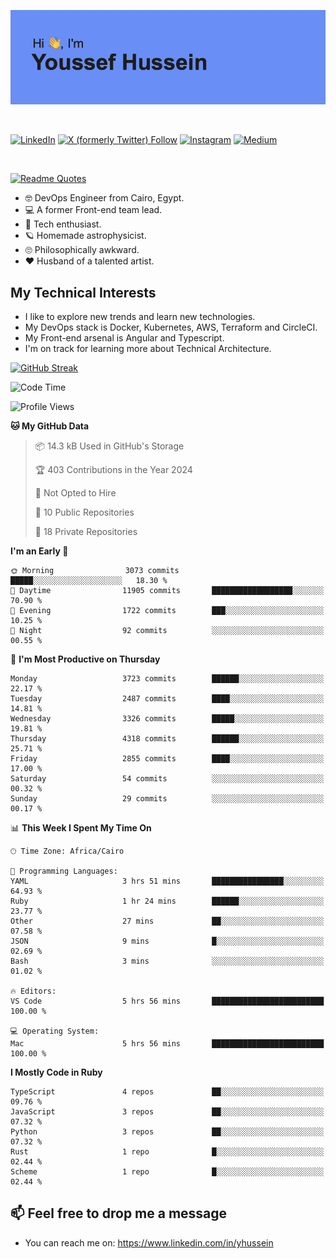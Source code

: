 [![Youssef's GitHub Banner](./assets/youssef-hussein.png)](https://github.com/yorki404)

</br>

[![LinkedIn](https://img.shields.io/badge/linkedin-%230077B5.svg?style=for-the-badge&logo=linkedin&logoColor=white)](https://www.linkedin.com/in/yhussein/)
[![X (formerly Twitter) Follow](https://img.shields.io/twitter/follow/devqik_?style=for-the-badge&logo=X&logoColor=White&labelColor=White)](https://twitter.com/devqik_)
[![Instagram](https://img.shields.io/badge/devqik-E4405F?style=for-the-badge&logo=Instagram&logoColor=white)](https://instagram.com/devqik)
[![Medium](https://img.shields.io/badge/Medium-12100E?style=for-the-badge&logo=medium&logoColor=white)](https://medium.com/@devqik)

</br>

[![Readme Quotes](https://quotes-github-readme.vercel.app/api?type=horizontal&theme=dark)](https://github.com/piyushsuthar/github-readme-quotes)

- :nerd_face: DevOps Engineer from Cairo, Egypt.
- :computer: A former Front-end team lead.
- :satellite: Tech enthusiast.
- :ringed_planet: Homemade astrophysicist.
- :roll_eyes: Philosophically awkward.
- :heart: Husband of a talented artist.

## My Technical Interests

- I like to explore new trends and learn new technologies.
- My DevOps stack is Docker, Kubernetes, AWS, Terraform and CircleCI.
- My Front-end arsenal is Angular and Typescript.
- I'm on track for learning more about Technical Architecture.

[![GitHub Streak](https://streak-stats.demolab.com/?user=devqik&theme=dark)](https://git.io/streak-stats)

<!--START_SECTION:waka-->
![Code Time](http://img.shields.io/badge/Code%20Time-797%20hrs%2059%20mins-blue)

![Profile Views](http://img.shields.io/badge/Profile%20Views-0-blue)

**🐱 My GitHub Data** 

> 📦 14.3 kB Used in GitHub's Storage 
 > 
> 🏆 403 Contributions in the Year 2024
 > 
> 🚫 Not Opted to Hire
 > 
> 📜 10 Public Repositories 
 > 
> 🔑 18 Private Repositories 
 > 
**I'm an Early 🐤** 

```text
🌞 Morning                3073 commits        █████░░░░░░░░░░░░░░░░░░░░   18.30 % 
🌆 Daytime                11905 commits       ██████████████████░░░░░░░   70.90 % 
🌃 Evening                1722 commits        ███░░░░░░░░░░░░░░░░░░░░░░   10.25 % 
🌙 Night                  92 commits          ░░░░░░░░░░░░░░░░░░░░░░░░░   00.55 % 
```
📅 **I'm Most Productive on Thursday** 

```text
Monday                   3723 commits        ██████░░░░░░░░░░░░░░░░░░░   22.17 % 
Tuesday                  2487 commits        ████░░░░░░░░░░░░░░░░░░░░░   14.81 % 
Wednesday                3326 commits        █████░░░░░░░░░░░░░░░░░░░░   19.81 % 
Thursday                 4318 commits        ██████░░░░░░░░░░░░░░░░░░░   25.71 % 
Friday                   2855 commits        ████░░░░░░░░░░░░░░░░░░░░░   17.00 % 
Saturday                 54 commits          ░░░░░░░░░░░░░░░░░░░░░░░░░   00.32 % 
Sunday                   29 commits          ░░░░░░░░░░░░░░░░░░░░░░░░░   00.17 % 
```


📊 **This Week I Spent My Time On** 

```text
🕑︎ Time Zone: Africa/Cairo

💬 Programming Languages: 
YAML                     3 hrs 51 mins       ████████████████░░░░░░░░░   64.93 % 
Ruby                     1 hr 24 mins        ██████░░░░░░░░░░░░░░░░░░░   23.77 % 
Other                    27 mins             ██░░░░░░░░░░░░░░░░░░░░░░░   07.58 % 
JSON                     9 mins              █░░░░░░░░░░░░░░░░░░░░░░░░   02.69 % 
Bash                     3 mins              ░░░░░░░░░░░░░░░░░░░░░░░░░   01.02 % 

🔥 Editors: 
VS Code                  5 hrs 56 mins       █████████████████████████   100.00 % 

💻 Operating System: 
Mac                      5 hrs 56 mins       █████████████████████████   100.00 % 
```

**I Mostly Code in Ruby** 

```text
TypeScript               4 repos             ██░░░░░░░░░░░░░░░░░░░░░░░   09.76 % 
JavaScript               3 repos             ██░░░░░░░░░░░░░░░░░░░░░░░   07.32 % 
Python                   3 repos             ██░░░░░░░░░░░░░░░░░░░░░░░   07.32 % 
Rust                     1 repo              █░░░░░░░░░░░░░░░░░░░░░░░░   02.44 % 
Scheme                   1 repo              █░░░░░░░░░░░░░░░░░░░░░░░░   02.44 % 
```




<!--END_SECTION:waka-->

## 📫 Feel free to drop me a message
- You can reach me on: https://www.linkedin.com/in/yhussein
